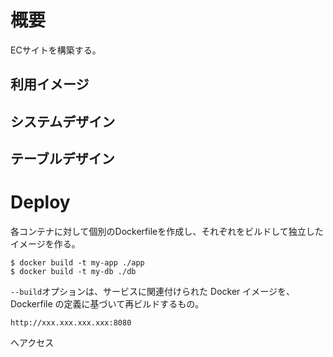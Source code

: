 # 概要
ECサイトを構築する。

## 利用イメージ

## システムデザイン

## テーブルデザイン

# Deploy

各コンテナに対して個別のDockerfileを作成し、それぞれをビルドして独立したイメージを作る。

```
$ docker build -t my-app ./app
$ docker build -t my-db ./db
```
`--build`オプションは、サービスに関連付けられた Docker イメージを、Dockerfile の定義に基づいて再ビルドするもの。

```
http://xxx.xxx.xxx.xxx:8080
```
へアクセス

# 